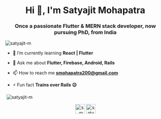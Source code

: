 <h1 align="center">Hi 👋, I'm Satyajit Mohapatra</h1>
<h3 align="center">Once a passionate Flutter & MERN stack developer, now pursuing PhD, from India</h3>

<p align="left"> <img src="https://komarev.com/ghpvc/?username=satyajit-m" alt="satyajit-m" /> </p>

- 🌱 I’m currently learning **React | Flutter**

- 💬 Ask me about **Flutter, Firebase, Android, Rails**

- 📫 How to reach me **smohapatra200@gmail.com**

- ⚡ Fun fact **Trains over Rails :wink:**


<p>&nbsp;<img align="center" src="https://github-readme-stats.vercel.app/api?username=satyajit-m&show_icons=true" alt="satyajit-m" /></p>

<p align="center">
<a href="https://twitter.com/s_mohapatra_" target="blank"><img align="center" src="https://cdn.jsdelivr.net/npm/simple-icons@3.0.1/icons/twitter.svg" alt="s_mohapatra_" height="30" width="30" /></a>
<a href="https://linkedin.com/in/satyajit-m" target="blank"><img align="center" src="https://cdn.jsdelivr.net/npm/simple-icons@3.0.1/icons/linkedin.svg" alt="satyajit-m" height="30" width="30" /></a>
</p>
